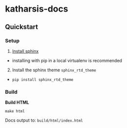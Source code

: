 # katharsis-docs 

## Quickstart

### Setup

1. [Install sphinx][sphinx]
  * installing with pip in a local virtualenv is recommended
2. Install the sphinx theme `sphinx_rtd_theme`
  * `pip install sphinx_rtd_theme`

### Build

**Build HTML**

```
make html
```

Docs output to: `build/html/index.html`


[sphinx]: http://www.sphinx-doc.org/en/latest/install.html
